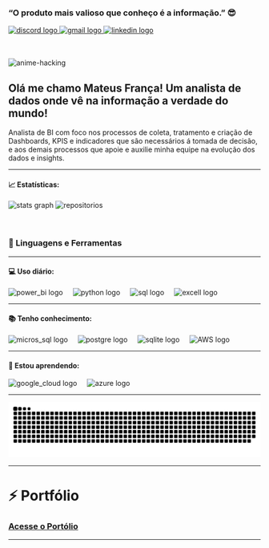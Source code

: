 <h3>“O produto mais valioso que conheço é a informação.” 😎 </h3>
<div align="left">
  <a href="https://discord.com/channels/rasta_dados" target="_blank">
    <img src="https://img.shields.io/static/v1?message=Discord&logo=discord&label=&color=7289DA&logoColor=white&labelColor=&style=for-the-badge" height="22" alt="discord logo"  />
  </a>
  <a href="https://mail.google.com/mail/u/2/?ogbl#inbox?compose=CllgCJZZxwlCclvMBjMmGltwjChvrXncgBfpRJcbCtqFxQmKBrDvHGPLLRggzNPbGqLjSvfpddV" target="_blank">
    <img src="https://img.shields.io/static/v1?message=Gmail&logo=gmail&label=&color=D14836&logoColor=white&labelColor=&style=for-the-badge" height="22" alt="gmail logo"  />
  </a>
  <a href="https://www.linkedin.com/in/mateus-fran%C3%A7a-de-vasconcelos-775b57113/" target="_blank">
    <img src="https://img.shields.io/static/v1?message=LinkedIn&logo=linkedin&label=&color=0077B5&logoColor=white&labelColor=&style=for-the-badge" height="22" alt="linkedin logo"  />
  </a>
</div>
<br>
<br>

![anime-hacking](https://github.com/user-attachments/assets/a4059763-f625-403f-b9aa-f703fb0a5756)

<h2 align="left">Olá me chamo Mateus França! Um analista de dados onde vê na informação a verdade do mundo!</h2>
Analista de BI com foco nos processos de coleta, tratamento e criação de Dashboards, KPIS e indicadores que são necessários á tomada de decisão, e aos demais processos que apoie e auxilie minha equipe na evolução dos dados e insights.
<hr>

<h4>📈 Estatísticas:</h4>

<div display:flex align="left">
<img src="https://github-readme-stats.vercel.app/api/?username=RastaDados&show_icons=true&title_color=fff&icon_color=79ff97&text_color=9f9f9f&bg_color=151515" height="140" alt="stats graph" /> 

<img src="https://github-readme-stats.vercel.app/api/top-langs/?username=RastaDados&exclude_repo=github-readme-stats,anuraghazra.github.io&theme=dark" height="140" alt="repositorios" />
</div>

<br>
<br>

<h3 align="left"> 🚀 Linguagens e Ferramentas</h3>
<hr>
<h4>💻 Uso diário:</h4>
<div align="left">
  <img src="https://img.shields.io/badge/PowerBI-F2C811?style=for-the-badge&logo=Power%20BI&logoColor=white" height="22" alt="power_bi logo"  />
  <img width="12" />
  <img src="https://img.shields.io/badge/Python-3776AB?style=for-the-badge&logo=python&logoColor=white" height="22" alt="python logo"  />
  <img width="12" />
  <img src="https://img.shields.io/badge/MySQL-00000F?style=for-the-badge&logo=mysql&logoColor=white" height="22" alt="sql logo"  />
  <img width="12" />
  <img src="https://img.shields.io/badge/Microsoft_Excel-217346?style=for-the-badge&logo=microsoft-excel&logoColor=white" height="22" alt="excell logo"  />
  <img width="12" />
<hr>
<h4>📚 Tenho conhecimento:</h4>
<img src="https://img.shields.io/badge/Microsoft_SQL_Server-CC2927?style=for-the-badge&logo=microsoft-sql-server&logoColor=white" height="22" alt="micros_sql logo"  />
<img width="12" />
<img src="https://img.shields.io/badge/PostgreSQL-316192?style=for-the-badge&logo=postgresql&logoColor=white" height="22" alt="postgre logo"  />
<img width="12" />
<img src="https://img.shields.io/badge/SQLite-07405E?style=for-the-badge&logo=sqlite&logoColor=white" height="22" alt="sqlite logo"  />
<img width="12" />
<img src="https://img.shields.io/badge/Amazon_AWS-232F3E?style=for-the-badge&logo=amazon-aws&logoColor=white" height="22" alt="AWS logo"  />
<img width="12" />
<hr>
<h4>🌱 Estou aprendendo:</h4>
<img src="https://img.shields.io/badge/Google_Cloud-4285F4?style=for-the-badge&logo=google-cloud&logoColor=white" height="22" alt="google_cloud logo"  />
<img width="12" />
<img src="https://img.shields.io/badge/Microsoft_Azure-0089D6?style=for-the-badge&logo=microsoft-azure&logoColor=white" height="22" alt="azure logo"  />
<img width="12" />
<hr>  

<img src="https://raw.githubusercontent.com/platane/snk/output/github-contribution-grid-snake.svg" alt="Cobrinha" />

<hr>

<h1 align="left">⚡ Portfólio</h1>

<h3><a href="https://jshshsnsn.wixsite.com/meuportfoliodedados](https://mateusfrancaportfolio.vercel.app/" target="_blank"> Acesse o Portólio </a></h3>

<hr>





